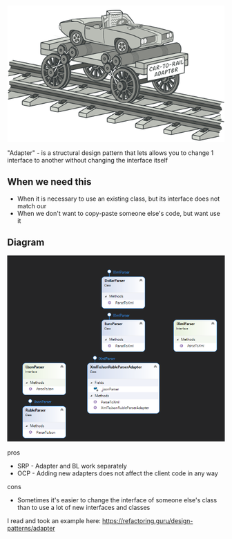 ![Main](ImgForReadme/adapter.png)

"Adapter" - is a structural design pattern that lets allows you to change 1 interface to another without changing the interface itself

## When we need this
* When it is necessary to use an existing class, but its interface does not match our
* When we don't want to copy-paste someone else's code, but want use it

## Diagram
![UML](ImgForReadme/UML.png)

pros
* SRP - Adapter and BL work separately
* OCP - Adding new adapters does not affect the client code in any way

cons
* Sometimes it's easier to change the interface of someone else's class than to use a lot of new interfaces and classes

I read and took an example here: https://refactoring.guru/design-patterns/adapter